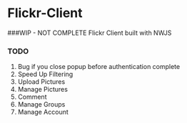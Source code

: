 # Flickr-Client
###WIP - NOT COMPLETE
Flickr Client built with NWJS

### TODO
1. Bug if you close popup before authentication complete
2. Speed Up Filtering
3. Upload Pictures
4. Manage Pictures
5. Comment
6. Manage Groups
7. Manage Account
